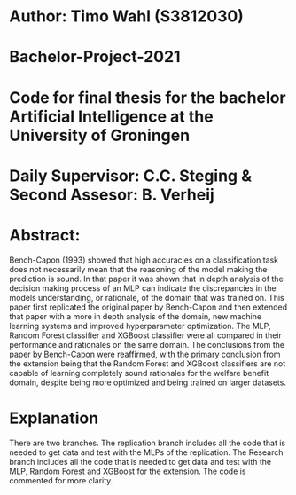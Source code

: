 # Author: Timo Wahl (S3812030)
# Bachelor-Project-2021
# Code for final thesis for the bachelor Artificial Intelligence at the University of Groningen
# Daily Supervisor: C.C. Steging & Second Assesor: B. Verheij

# Abstract:
Bench-Capon (1993) showed that high accuracies on a classification task does not necessarily mean that the reasoning of the model making the prediction is sound. In that paper it was shown that in depth analysis of the decision making process of an MLP can indicate the discrepancies in the models understanding, or rationale, of the domain that was trained on. This paper first replicated the original paper by Bench-Capon and then extended that paper with a more in depth analysis of the domain, new machine learning systems and improved hyperparameter optimization. The MLP, Random Forest classifier and XGBoost classifier were all compared in their performance and rationales on the same domain. The conclusions from the paper by Bench-Capon were reaffirmed, with the primary conclusion from the extension being that the Random Forest and XGBoost classifiers are not capable of learning completely sound rationales for the welfare benefit domain, despite being more optimized and being trained on larger datasets.

# Explanation
There are two branches. The replication branch includes all the code that is needed to get data and test with the MLPs of the replication. The Research branch includes all the code that is needed to get data and test with the MLP, Random Forest and XGBoost for the extension. The code is commented for more clarity.

